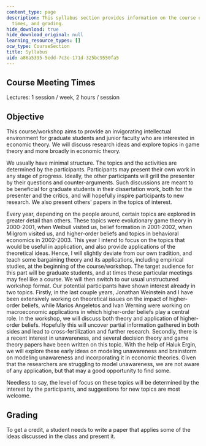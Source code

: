 ```yaml
---
content_type: page
description: This syllabus section provides information on the course objective, meeting
  times, and grading.
hide_download: true
hide_download_original: null
learning_resource_types: []
ocw_type: CourseSection
title: Syllabus
uid: a86a5395-5edd-7c3e-171d-325bc9550fa5
---
```


Course Meeting Times
--------------------

Lectures: 1 session / week, 2 hours / session

Objective
---------

This course/workshop aims to provide an invigorating intellectual environment for graduate students and junior faculty who are interested in economic theory. We will discuss research ideas and explore topics in game theory and more broadly in economic theory.

We usually have minimal structure. The topics and the activities are determined by the participants. Participants may present their own work in any stage of progress. Ideally, the other participants will grill the presenter by their questions and counter-arguments. Such discussions are meant to be beneficial for graduate students in their dissertation work, both for the presenter and the critics, and will hopefully inspire participants to new research. We also present others' papers in the topics of interest.

Every year, depending on the people around, certain topics are explored in greater detail than others. These topics were evolutionary game theory in 2000-2001, when Weibull visited us, belief formation in 2001-2002, when Milgrom visited us, and higher-order beliefs and topics in behavioral economics in 2002-2003. This year I intend to focus on the topics that would be useful in application, and also provide applications of the theoretical ideas. Hence, I will slightly deviate from our own tradition, and teach some bargaining theory and its applications, including empirical studies, at the beginning of the course/workshop. The target audience for this part will be graduate students, and at times these particular meetings may feel like a course. We will then switch to our usual unstructured workshop format. Our potential participants have shown interest already in two topics. Firstly, in the last couple years, Jonathan Weinstein and I have been extensively working on theoretical issues on the impact of higher-order beliefs, while Marios Angeletos and Ivan Werning were working on macroeconomic applications in which higher-order beliefs play a central role. In the workshop, we will discuss both theory and application of higher-order beliefs. Hopefully this will uncover partial information gathered in both sides and lead to cross-fertilization and further research. Secondly, there is a recent interest in unawareness, and several decision theory and game theory papers have been written on this topic. With the help of Haluk Ergin, we will explore these early ideas on modeling unawareness and brainstorm on modeling unawareness and incorporating it in economic theories. Given that the researchers are struggling to model unawareness, we are not aware of any application, but that may a good opportunity to find some.

Needless to say, the level of focus on these topics will be determined by the interest by the participants, and suggestions for new topics are most welcome.

Grading
-------

To get a credit, a student needs to write a paper that applies some of the ideas discussed in the class and present it.